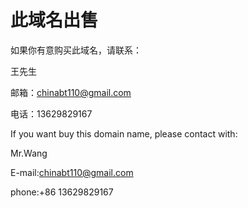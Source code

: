 # 此域名出售

如果你有意购买此域名，请联系：

王先生

邮箱：<chinabt110@gmail.com>

电话：13629829167

If you want buy this domain name, please contact with:

Mr.Wang

E-mail:<chinabt110@gmail.com>

phone:+86 13629829167
